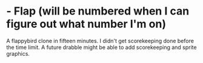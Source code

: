 #  - Flap (will be numbered when I can figure out what number I'm on)

A flappybird clone in fifteen minutes. I didn't get scorekeeping done before the time limit. A future drabble might be able to add scorekeeping and sprite graphics. 